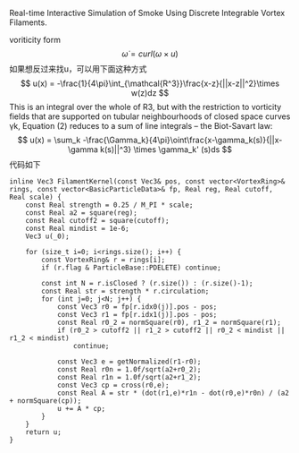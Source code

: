 Real-time Interactive Simulation of Smoke Using Discrete Integrable Vortex
Filaments.  

voriticity form
$$
\dot \omega =curl(\omega \times u)
$$
如果想反过来找u，可以用下面这种方式
$$
u(x) = -\frac{1}{4\pi}\int_{\mathcal{R^3}}\frac{x-z}{||x-z||^2}\times w(z)dz
$$
This is an integral over the whole of R3, but with the restriction to vorticity fields that are supported on tubular neighbourhoods of closed space curves γk, Equation (2) reduces to a sum of line integrals – the Biot-Savart law:  
$$
u(x) = \sum_k -\frac{\Gamma_k}{4\pi}\oint\frac{x-\gamma_k(s)}{||x-\gamma k(s)||^3} \times \gamma_k' (s)ds
$$
代码如下

```
inline Vec3 FilamentKernel(const Vec3& pos, const vector<VortexRing>& rings, const vector<BasicParticleData>& fp, Real reg, Real cutoff, Real scale) {
	const Real strength = 0.25 / M_PI * scale;
	const Real a2 = square(reg);
	const Real cutoff2 = square(cutoff);
	const Real mindist = 1e-6;
	Vec3 u(_0);
	
	for (size_t i=0; i<rings.size(); i++) {
		const VortexRing& r = rings[i];
		if (r.flag & ParticleBase::PDELETE) continue;
		
		const int N = r.isClosed ? (r.size()) : (r.size()-1);
		const Real str = strength * r.circulation;
		for (int j=0; j<N; j++) {
			const Vec3 r0 = fp[r.idx0(j)].pos - pos;
			const Vec3 r1 = fp[r.idx1(j)].pos - pos;
			const Real r0_2 = normSquare(r0), r1_2 = normSquare(r1);
			if (r0_2 > cutoff2 || r1_2 > cutoff2 || r0_2 < mindist || r1_2 < mindist)
				continue;
			
			const Vec3 e = getNormalized(r1-r0);
			const Real r0n = 1.0f/sqrt(a2+r0_2);
			const Real r1n = 1.0f/sqrt(a2+r1_2);
			const Vec3 cp = cross(r0,e);
			const Real A = str * (dot(r1,e)*r1n - dot(r0,e)*r0n) / (a2 + normSquare(cp));
			u += A * cp;
		}
	}
	return u;
}
```

